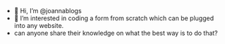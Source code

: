 - 👋 Hi, I’m @joannablogs
- 👀 I’m interested in coding a form from scratch which can be plugged into any website.
- can anyone share their knowledge on what the best way is to do that?

<!---
joannablogs/joannablogs is a ✨ special ✨ repository because its `README.md` (this file) appears on your GitHub profile.
You can click the Preview link to take a look at your changes.
--->
